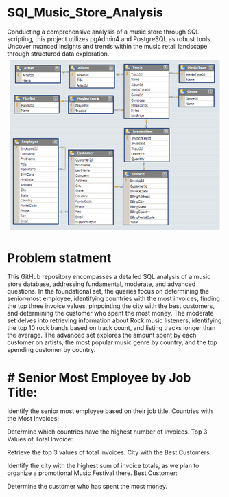 # SQl_Music_Store_Analysis
Conducting a comprehensive analysis of a music store through SQL scripting, this project utilizes pgAdmin4 and PostgreSQL as robust tools. Uncover nuanced insights and trends within the music retail landscape through structured data exploration.
![Data_base_Schema!](Data_base_Schema.png)

# Problem statment 
This GitHub repository encompasses a detailed SQL analysis of a music store database, addressing fundamental, moderate, and advanced questions. In the foundational set, the queries focus on determining the senior-most employee, identifying countries with the most invoices, finding the top three invoice values, pinpointing the city with the best customers, and determining the customer who spent the most money. The moderate set delves into retrieving information about Rock music listeners, identifying the top 10 rock bands based on track count, and listing tracks longer than the average. The advanced set explores the amount spent by each customer on artists, the most popular music genre by country, and the top spending customer by country.

# # Senior Most Employee by Job Title:

Identify the senior most employee based on their job title.
Countries with the Most Invoices:

Determine which countries have the highest number of invoices.
Top 3 Values of Total Invoice:

Retrieve the top 3 values of total invoices.
City with the Best Customers:

Identify the city with the highest sum of invoice totals, as we plan to organize a promotional Music Festival there.
Best Customer:

Determine the customer who has spent the most money.
